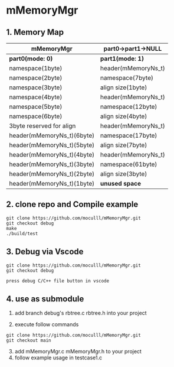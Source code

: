 # mMemoryMgr
## 1. Memory Map
| mMemoryMgr | part0->part1->NULL |
| ---------- | ---------- |
| **part0(mode: 0)** | **part1(mode: 1)** |
| namespace(1byte) | header(mMemoryNs_t) |
| namespace(2byte) | namespace(7byte) |
| namespace(3byte) | align size(1byte) |
| namespace(4byte) | header(mMemoryNs_t) |
| namespace(5byte) | namespace(12byte) |
| namespace(6byte) | align size(4byte) |
| 3byte reserved for align | header(mMemoryNs_t) |
| header(mMemoryNs_t)(6byte) | namespace(17byte) |
| header(mMemoryNs_t)(5byte) | align size(7byte) |
| header(mMemoryNs_t)(4byte) | header(mMemoryNs_t) |
| header(mMemoryNs_t)(3byte) | namespace(61byte) |
| header(mMemoryNs_t)(2byte) | align size(3byte) |
| header(mMemoryNs_t)(1byte) | **unused space** |

## 2. clone repo and Compile example
```
git clone https://github.com/moculll/mMemoryMgr.git
git checkout debug
make
./build/test
```
## 3. Debug via Vscode
```
git clone https://github.com/moculll/mMemoryMgr.git
git checkout debug
```
```
press debug C/C++ file button in vscode
```


## 4. use as submodule

1. add branch debug's rbtree.c rbtree.h into your project

2. execute follow commands
```
git clone https://github.com/moculll/mMemoryMgr.git
git checkout main
```

3. add mMemoryMgr.c mMemoryMgr.h to your project
4. follow example usage in testcase1.c

